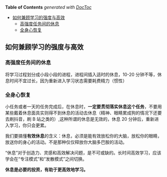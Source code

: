 <!-- START doctoc generated TOC please keep comment here to allow auto update -->
<!-- DON'T EDIT THIS SECTION, INSTEAD RE-RUN doctoc TO UPDATE -->
**Table of Contents**  *generated with [DocToc](https://github.com/thlorenz/doctoc)*

- [如何兼顾学习的强度与高效](#%E5%A6%82%E4%BD%95%E5%85%BC%E9%A1%BE%E5%AD%A6%E4%B9%A0%E7%9A%84%E5%BC%BA%E5%BA%A6%E4%B8%8E%E9%AB%98%E6%95%88)
  - [高强度任务间的休息](#%E9%AB%98%E5%BC%BA%E5%BA%A6%E4%BB%BB%E5%8A%A1%E9%97%B4%E7%9A%84%E4%BC%91%E6%81%AF)
  - [全身心恢复](#%E5%85%A8%E8%BA%AB%E5%BF%83%E6%81%A2%E5%A4%8D)

<!-- END doctoc generated TOC please keep comment here to allow auto update -->

## 如何兼顾学习的强度与高效

### 高强度任务间的休息

将学习过程划分成小段小段的进程，进程间插入适时的休息，10-20 分钟不等，休息时间不宜过长，因为重新进入学习状态需要耗费精力（惯性）

### 全身心恢复

小任务或者一天的任务完成后，在休息时，**一定要贯彻落实休息这个任务**，不要用某些戴着休息面具实则得不到休息的活动去休息（精神、眼睛累成狗的情况下还要去刷抖音，刷 B 站之类的）,这种所谓的休息是无效的，休息 20 分钟后，重新进入学习，你只会更累。

我们要搞懂**有效休息**的含义：休息，必须是能有效放松你的大脑，放松你的眼睛，放送你的身心的活动。不是那种仅仅释放你大脑多巴胺的活动。

“休息”对于创造力、灵感和高效解决问题，是不可或缺的。长时间高效学习，应该学会在“专注模式”和“发散模式”之间切换。

**休息是必要的投资，有助于更高效地学习。**
